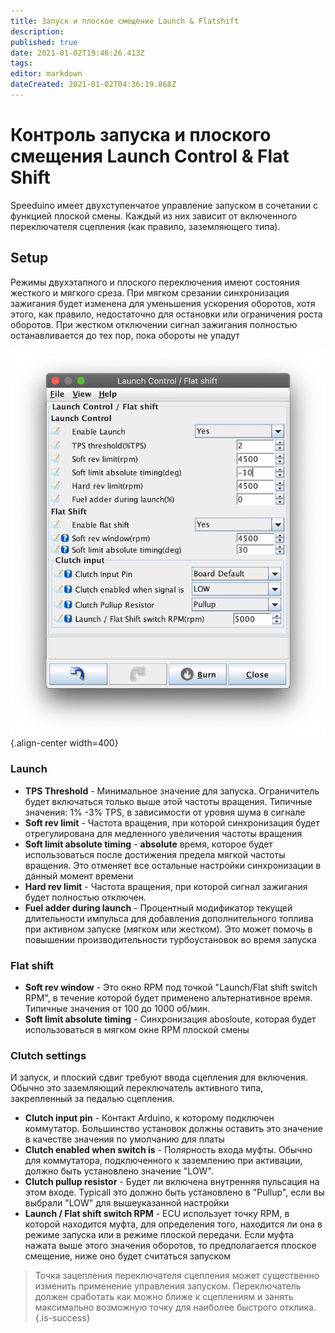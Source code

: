 ```yaml
---
title: Запуск и плоское смещение Launch & Flatshift
description: 
published: true
date: 2021-01-02T19:46:26.413Z
tags: 
editor: markdown
dateCreated: 2021-01-02T04:36:19.868Z
---
```


# Контроль запуска и плоского смещения Launch Control & Flat Shift

Speeduino имеет двухступенчатое управление запуском в сочетании с функцией плоской смены. Каждый из них зависит от включенного переключателя сцепления (как правило, заземляющего типа).

## Setup
Режимы двухэтапного и плоского переключения имеют состояния жесткого и мягкого среза. При мягком срезании синхронизация зажигания будет изменена для уменьшения ускорения оборотов, хотя этого, как правило, недостаточно для остановки или ограничения роста оборотов. При жестком отключении сигнал зажигания полностью останавливается до тех пор, пока обороты не упадут

![Launch and flat shift settings](/img/tuning/launchFlatS.png){.align-center width=400}

### Launch
* **TPS Threshold** - Минимальное значение для запуска. Ограничитель будет включаться только выше этой частоты вращения. Типичные значения: 1% -3% TPS, в зависимости от уровня шума в сигнале
* **Soft rev limit** - Частота вращения, при которой синхронизация будет отрегулирована для медленного увеличения частоты вращения
* **Soft limit absolute timing** - **absolute** время, которое будет использоваться после достижения предела мягкой частоты вращения. Это отменяет все остальные настройки синхронизации в данный момент времени
* **Hard rev limit** - Частота вращения, при которой сигнал зажигания будет полностью отключен.
* **Fuel adder during launch** - Процентный модификатор текущей длительности импульса для добавления дополнительного топлива при активном запуске (мягком или жестком). Это может помочь в повышении производительности турбоустановок во время запуска

### Flat shift
* **Soft rev window** - Это окно RPM под точкой "Launch/Flat shift switch RPM", в течение которой будет применено альтернативное время. Типичные значения от 100 до 1000 об/мин.
* **Soft limit absolute timing** - Синхронизация abosloute, которая будет использоваться в мягком окне RPM плоской смены

### Clutch settings
И запуск, и плоский сдвиг требуют ввода сцепления для включения. Обычно это заземляющий переключатель активного типа, закрепленный за педалью сцепления.

* **Clutch input pin** - Контакт Arduino, к которому подключен коммутатор. Большинство установок должны оставить это значение в качестве значения по умолчанию для платы
* **Clutch enabled when switch is** - Полярность входа муфты. Обычно для коммутатора, подключенного к заземлению при активации, должно быть установлено значение "LOW".
* **Clutch pullup resistor** - Будет ли включена внутренняя пульсация на этом входе. Typicall это должно быть установлено в "Pullup", если вы выбрали "LOW" для вышеуказанной настройки
* **Launch / Flat shift switch RPM** - ECU использует точку RPM, в которой находится муфта, для определения того, находится ли она в режиме запуска или в режиме плоской передачи. Если муфта нажата выше этого значения оборотов, то предполагается плоское смещение, ниже оно будет считаться запуском

> Точка зацепления переключателя сцепления может существенно изменить применение управления запуском. Переключатель должен сработать как можно ближе к сцеплениям и занять максимально возможную точку для наиболее быстрого отклика.
{.is-success}

